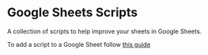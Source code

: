 # Google Sheets Scripts

A collection of scripts to help improve your sheets in Google Sheets.

To add a script to a Google Sheet follow [this guide](https://developers.google.com/apps-script/guides/sheets/functions)
